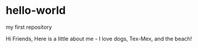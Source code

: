 # hello-world
my first repository
<p>
Hi Friends, Here is a little about me - I love dogs, Tex-Mex, and the beach! </p>
